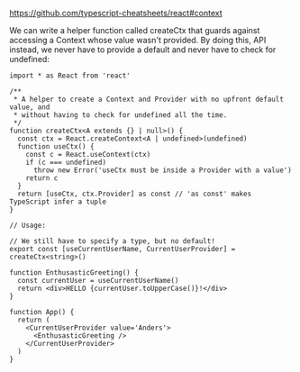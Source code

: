 https://github.com/typescript-cheatsheets/react#context

We can write a helper function called createCtx that guards against accessing a Context whose value wasn't provided. By doing this, API instead, we never have to provide a default and never have to check for undefined:

```tsx
import * as React from 'react'

/**
 * A helper to create a Context and Provider with no upfront default value, and
 * without having to check for undefined all the time.
 */
function createCtx<A extends {} | null>() {
  const ctx = React.createContext<A | undefined>(undefined)
  function useCtx() {
    const c = React.useContext(ctx)
    if (c === undefined)
      throw new Error('useCtx must be inside a Provider with a value')
    return c
  }
  return [useCtx, ctx.Provider] as const // 'as const' makes TypeScript infer a tuple
}

// Usage:

// We still have to specify a type, but no default!
export const [useCurrentUserName, CurrentUserProvider] = createCtx<string>()

function EnthusasticGreeting() {
  const currentUser = useCurrentUserName()
  return <div>HELLO {currentUser.toUpperCase()}!</div>
}

function App() {
  return (
    <CurrentUserProvider value='Anders'>
      <EnthusasticGreeting />
    </CurrentUserProvider>
  )
}
```
